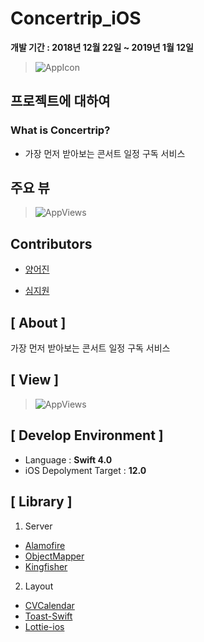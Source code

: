 # Concertrip_iOS

**개발 기간 : 2018년 12월 22일  ~ 2019년 1월 12일**

> ![AppIcon](https://github.com/cchloe2311/Concertrip__Android/blob/master/Concertrip.png?raw=true)

## 프로젝트에 대하여
### What is Concertrip?
* 가장 먼저 받아보는 콘서트 일정 구독 서비스



## 주요 뷰
> ![AppViews](https://github.com/cchloe2311/Concertrip__Android/blob/master/views.png?raw=true)

## Contributors
* [양어진](https://github.com/eojine)

* [심지원](https://github.com/jiwonsim)

## [ About ]
가장 먼저 받아보는 콘서트 일정 구독 서비스 

## [ View ]

> ![AppViews](https://github.com/cchloe2311/Concertrip__Android/blob/master/views.png?raw=true)


## [ Develop Environment ]

- Language :  **Swift 4.0**
- iOS Depolyment Target : **12.0**


## [ Library ]

1. Server
* [Alamofire](https://github.com/Alamofire/Alamofire)
* [ObjectMapper](https://github.com/tristanhimmelman/ObjectMapper)
* [Kingfisher](https://github.com/onevcat/Kingfisher)

2. Layout
* [CVCalendar](https://github.com/CVCalendar/CVCalendar)
* [Toast-Swift](https://github.com/scalessec/Toast-Swift)
* [Lottie-ios](https://github.com/airbnb/lottie-ios)
